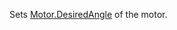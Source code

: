 Sets [Motor.DesiredAngle](https://developer.roblox.com/api-reference/property/Motor/DesiredAngle) of the motor.